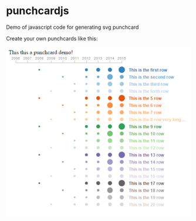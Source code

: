 # punchcardjs

Demo of javascript code for generating svg punchcard

Create your own punchcards like this:

![alt tag](https://github.com/nbigot/punchcardjs/blob/master/screenshot.png)
